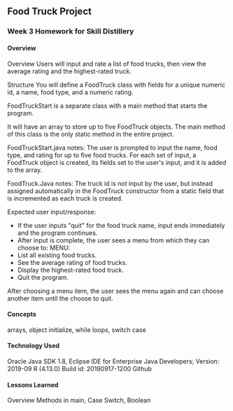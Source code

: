 ## Food Truck Project

### Week 3 Homework for Skill Distillery

#### Overview

Overview
Users will input and rate a list of food trucks, then view the average rating and the highest-rated truck.

Structure
You will define a FoodTruck class with fields for a unique numeric id, a name, food type, and a numeric rating.

FoodTruckStart is a separate class with a main method that starts the program.

It will have an array to store up to five FoodTruck objects. The main method of this class is the only static method in the entire project.

FoodTruckStart.java notes:
The user is prompted to input the name, food type, and rating for up to five food trucks. For each set of input, a FoodTruck object is created, its fields set to the user's input, and it is added to the array.

FoodTruck.Java notes:
The truck id is not input by the user, but instead assigned automatically in the FoodTruck constructor from a static field that is incremented as each truck is created.

Expected user input/response:
- If the user inputs "quit" for the food truck name, input ends immediately and the program continues.
- After input is complete, the user sees a menu from which they can choose to:
MENU:
- List all existing food trucks.
- See the average rating of food trucks.
- Display the highest-rated food truck.
- Quit the program.

After choosing a menu item, the user sees the menu again and can choose another item until the choose to quit.

#### Concepts

arrays, object initialize, while loops, switch case

#### Technology Used

Oracle Java SDK 1.8,
Eclipse IDE for Enterprise Java Developers;
Version: 2019-09 R (4.13.0)
Build id: 20190917-1200
Github

#### Lessons Learned
Overview
Methods in main, Case Switch, Boolean
